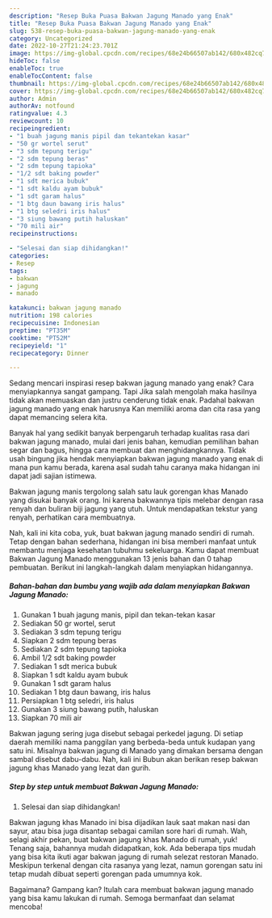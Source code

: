 ```yaml
---
description: "Resep Buka Puasa Bakwan Jagung Manado yang Enak"
title: "Resep Buka Puasa Bakwan Jagung Manado yang Enak"
slug: 538-resep-buka-puasa-bakwan-jagung-manado-yang-enak
category: Uncategorized
date: 2022-10-27T21:24:23.701Z
image: https://img-global.cpcdn.com/recipes/68e24b66507ab142/680x482cq70/bakwan-jagung-manado-foto-resep-utama.jpg
hideToc: false
enableToc: true
enableTocContent: false
thumbnail: https://img-global.cpcdn.com/recipes/68e24b66507ab142/680x482cq70/bakwan-jagung-manado-foto-resep-utama.jpg
cover: https://img-global.cpcdn.com/recipes/68e24b66507ab142/680x482cq70/bakwan-jagung-manado-foto-resep-utama.jpg
author: Admin
authorAv: notfound
ratingvalue: 4.3
reviewcount: 10
recipeingredient:
- "1 buah jagung manis pipil dan tekantekan kasar"
- "50 gr wortel serut"
- "3 sdm tepung terigu"
- "2 sdm tepung beras"
- "2 sdm tepung tapioka"
- "1/2 sdt baking powder"
- "1 sdt merica bubuk"
- "1 sdt kaldu ayam bubuk"
- "1 sdt garam halus"
- "1 btg daun bawang iris halus"
- "1 btg seledri iris halus"
- "3 siung bawang putih haluskan"
- "70 mili air"
recipeinstructions:

- "Selesai dan siap dihidangkan!"
categories:
- Resep
tags:
- bakwan
- jagung
- manado

katakunci: bakwan jagung manado 
nutrition: 198 calories
recipecuisine: Indonesian
preptime: "PT35M"
cooktime: "PT52M"
recipeyield: "1"
recipecategory: Dinner

---
```



Sedang mencari inspirasi resep bakwan jagung manado yang enak? Cara menyiapkannya sangat gampang. Tapi Jika salah mengolah maka hasilnya tidak akan memuaskan dan justru cenderung tidak enak. Padahal bakwan jagung manado yang enak harusnya Kan memiliki aroma dan cita rasa yang dapat memancing selera kita.


Banyak hal yang sedikit banyak berpengaruh terhadap kualitas rasa dari bakwan jagung manado, mulai dari jenis bahan, kemudian pemilihan bahan segar dan bagus, hingga cara membuat dan menghidangkannya. Tidak usah bingung jika hendak menyiapkan bakwan jagung manado yang enak di mana pun kamu berada, karena asal sudah tahu caranya maka hidangan ini dapat jadi sajian istimewa.

Bakwan jagung manis tergolong salah satu lauk gorengan khas Manado yang disukai banyak orang. Ini karena bakwannya tipis melebar dengan rasa renyah dan buliran biji jagung yang utuh. Untuk mendapatkan tekstur yang renyah, perhatikan cara membuatnya.


Nah, kali ini kita coba, yuk, buat bakwan jagung manado sendiri di rumah. Tetap dengan bahan sederhana, hidangan ini bisa memberi manfaat untuk membantu menjaga kesehatan tubuhmu sekeluarga. Kamu dapat membuat Bakwan Jagung Manado menggunakan 13 jenis bahan dan 0 tahap pembuatan. Berikut ini langkah-langkah dalam menyiapkan hidangannya.

<!--inarticleads1-->

##### Bahan-bahan dan bumbu yang wajib ada dalam menyiapkan Bakwan Jagung Manado:

1. Gunakan 1 buah jagung manis, pipil dan tekan-tekan kasar
1. Sediakan 50 gr wortel, serut
1. Sediakan 3 sdm tepung terigu
1. Siapkan 2 sdm tepung beras
1. Sediakan 2 sdm tepung tapioka
1. Ambil 1/2 sdt baking powder
1. Sediakan 1 sdt merica bubuk
1. Siapkan 1 sdt kaldu ayam bubuk
1. Gunakan 1 sdt garam halus
1. Sediakan 1 btg daun bawang, iris halus
1. Persiapkan 1 btg seledri, iris halus
1. Gunakan 3 siung bawang putih, haluskan
1. Siapkan 70 mili air


Bakwan jagung sering juga disebut sebagai perkedel jagung. Di setiap daerah memiliki nama panggilan yang berbeda-beda untuk kudapan yang satu ini. Misalnya bakwan jagung di Manado yang dimakan bersama dengan sambal disebut dabu-dabu. Nah, kali ini Bubun akan berikan resep bakwan jagung khas Manado yang lezat dan gurih. 

<!--inarticleads2-->

##### Step by step untuk membuat Bakwan Jagung Manado:


1. Selesai dan siap dihidangkan!

Bakwan jagung khas Manado ini bisa dijadikan lauk saat makan nasi dan sayur, atau bisa juga disantap sebagai camilan sore hari di rumah. Wah, selagi akhir pekan, buat bakwan jagung khas Manado di rumah, yuk! Tenang saja, bahannya mudah didapatkan, kok. Ada beberapa tips mudah yang bisa kita ikuti agar bakwan jagung di rumah selezat restoran Manado. Meskipun terkenal dengan cita rasanya yang lezat, namun gorengan satu ini tetap mudah dibuat seperti gorengan pada umumnya kok. 

Bagaimana? Gampang kan? Itulah cara membuat bakwan jagung manado yang bisa kamu lakukan di rumah. Semoga bermanfaat dan selamat mencoba!
